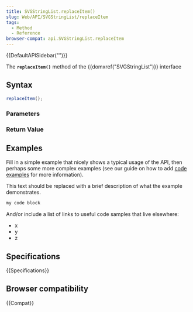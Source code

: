 ```yaml
---
title: SVGStringList.replaceItem()
slug: Web/API/SVGStringList/replaceItem
tags:
  - Method
  - Reference
browser-compat: api.SVGStringList.replaceItem
---
```

{{DefaultAPISidebar("")}}

The **`replaceItem()`** method of the {{domxref("SVGStringList")}} interface 

## Syntax

```js
replaceItem();
```

### Parameters



### Return Value



## Examples

Fill in a simple example that nicely shows a typical usage of the API, then perhaps some more complex examples (see our guide on how to add [code examples](/en-US/docs/MDN/Contribute/Structures/Code_examples) for more information).

This text should be replaced with a brief description of what the example demonstrates.

```js
my code block
```

And/or include a list of links to useful code samples that live elsewhere:

*   x
*   y
*   z

## Specifications

{{Specifications}}

## Browser compatibility

{{Compat}}

